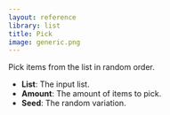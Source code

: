 ```yaml
---
layout: reference
library: list
title: Pick
image: generic.png
---
```

Pick items from the list in random order.

* **List**: The input list.
* **Amount**: The amount of items to pick.
* **Seed**: The random variation.
